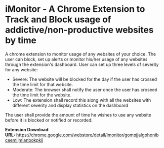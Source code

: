 <h1>iMonitor - A Chrome Extension to Track and Block usage of addictive/non-productive websites by time</h1>
<p>A chrome extension to monitor usage of any websites of your choice. The user can block, set up alerts or monitor his/her usage of any websites through the extension's dashboard. User can set up three levels of severity for any website:
	<ul>
		<li>Severe: The website will be blocked for the day if the user has crossed the time limit for that website.</li>
		<li>Moderate: The browser shall notify the user once the user has croseed the time limit for the website.</li>
		<li>Low: The extension shall record this along with all the websites with different severity and display statistics on the dashboard</li>
	</ul>
	The user shall provide the amount of time he wishes to use any website before it is blocked or notified or recorded.
</p>
<b>Extension Download URL:</b>&nbsp;<a href="https://chrome.google.com/webstore/detail/imonitor/gompjjalgphonibceemijmlanbokpkii">https://chrome.google.com/webstore/detail/imonitor/gompjjalgphonibceemijmlanbokpkii</a>